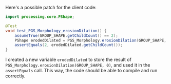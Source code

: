 Here's a possible patch for the client code:

```java
import processing.core.PShape;

@Test
void test_PGS_Morphology_erosionDilation() {
    assumeTrue(GROUP_SHAPE.getChildCount() == 2);
    PShape erodedDilated = PGS_Morphology.erosionDilation(GROUP_SHAPE, 0);
    assertEquals(2, erodedDilated.getChildCount());
}
```

I created a new variable `erodedDilated` to store the result of `PGS_Morphology.erosionDilation(GROUP_SHAPE, 0)`, and used it in the `assertEquals` call. This way, the code should be able to compile and run correctly.